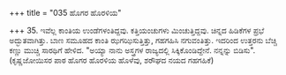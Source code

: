 +++
title = "035 ಹೊಗರ ಹೊರಳಿಯ"

+++
35. ಇವೆಲ್ಲ ಕಾಂತಿಯ ಉಂಡೆಗಳಂತಿದ್ದವು.  ಕತ್ತಿಯಂಚುಗಳು ಮಿಂಚುತ್ತಿದ್ದವು.  ಚಿನ್ನದ ಹಿಡಿಕೆಗಳ ಪ್ರಭೆ ಅದ್ಭುತವಾಗಿತ್ತು.  ಬಾಣ ಸಮೂಹದ ಕಾಂತಿ ಝಗಝಿಸುತ್ತಿತ್ತು, ಗಹಗಹಿಸಿ ನಗುವಂತಿತ್ತು. ಇದರಿಂದ  ಉತ್ತರನು ಬೆಚ್ಚಿ ಕಣ್ಣು ಮುಚ್ಚಿ ಸಾರಥಿಗೆ ಹೇಳಿದ. "ಅಯ್ಯಾ ನಾನು ಅಸ್ತ್ರಗಳ ರಾಜ್ಯದಲ್ಲಿ ಸಿಕ್ಕಿಕೊಂಡಿದ್ದೇನೆ. ನನ್ನನ್ನು ಬಿಡಿಸು".  
(ಕೃಷ್ಣಜೋಯಿಸರ ಪಾಠ ಹೊಗರ ಹೊರಳಿಯ ಹೊಳೆವು, ಶರೌಘದ ನಯದ ಗಹಗಹಿಕೆ)